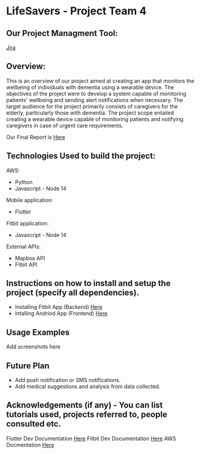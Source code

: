 # LifeSavers - Project Team 4

## Our Project Managment Tool:
[Jira](https://compsci399team4.atlassian.net/jira/software/projects/LB/boards/1)

## Overview:
This is an overview of our project aimed at creating an app that monitors the wellbeing of individuals with dementia using a wearable device. The objectives of the project were to develop a system capable of monitoring patients' wellbeing and sending alert notifications when necessary. The target audience for the project primarily consists of caregivers for the elderly, particularly those with dementia. The project scope entailed creating a wearable device capable of monitoring patients and notifying caregivers in case of urgent care requirements.

Our Final Report is [Here](https://docs.google.com/document/d/1YlUvtqlReOlDLZJfMkR7j_rECE_j8aPcOfNGaDZMD2M/edit?usp=sharing)

## Technologies Used to build the project:
AWS:
- Python
- Javascript - Node 14

Mobile application:
- Flutter

Fitbit application:
- Javascript - Node 14

External APIs:
- Mapbox API
- Fitbit API


## Instructions on how to install and setup the project (specify all dependencies).
- Installing Fitbit App (Backend) [Here](https://github.com/uoa-compsci399-s1-2023/project-team-4/tree/main/fitbit#readme)
- Intalling Andriod App (Frontend) [Here](https://github.com/uoa-compsci399-s1-2023/project-team-4/blob/main/frontend/README.md)

## Usage Examples
Add screenshots here

## Future Plan
* Add push notification or SMS notifications.
* Add medical suggestions and analysis from data collected.

## Acknowledgements (if any) - You can list tutorials used, projects referred to, people consulted etc.
Flutter Dev Documentation [Here](https://docs.flutter.dev/)
Fitbit Dev Documentation [Here](https://dev.fitbit.com/build/guides/)
AWS Docmentation [Here](https://docs.aws.amazon.com/)
